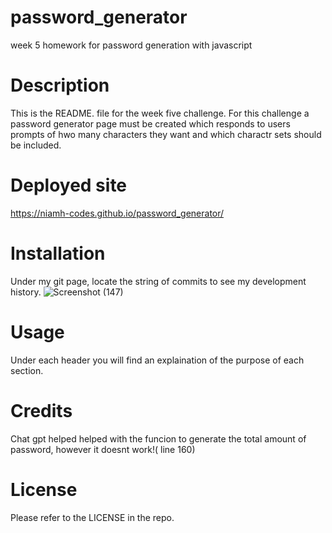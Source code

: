 # password_generator
week 5 homework for password generation with javascript
# Description
 This is the README. file for the week five challenge. For this challenge a password generator page must be created which responds to users prompts of hwo many characters they want and which charactr sets should be included.
# Deployed site 
https://niamh-codes.github.io/password_generator/


# Installation
Under my git page, locate the string of commits to see my development history.
![Screenshot (147)](https://github.com/Niamh-Codes/password_generator/assets/151567906/da96403e-7110-4500-b69f-19684c2aeb42)

# Usage
Under each header you will find an explaination of the purpose of each section.

# Credits
Chat gpt helped  helped with the funcion to generate the total amount of password, however it doesnt work!(  line 160)

# License
Please refer to the LICENSE in the repo.
